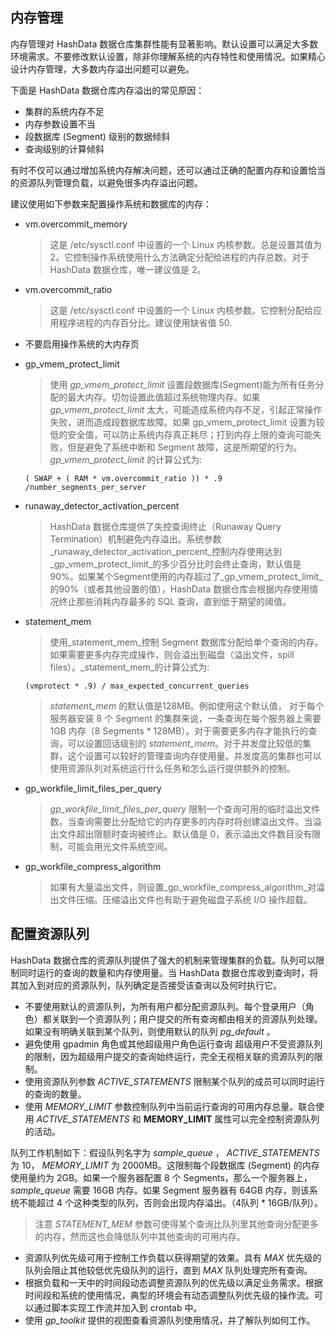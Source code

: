 ## 内存管理

内存管理对 HashData 数据仓库集群性能有显著影响。默认设置可以满足大多数环境需求。不要修改默认设置，除非你理解系统的内存特性和使用情况。如果精心设计内存管理，大多数内存溢出问题可以避免。

下面是 HashData 数据仓库内存溢出的常见原因：

* 集群的系统内存不足
* 内存参数设置不当
* 段数据库 \(Segment\) 级别的数据倾斜
* 查询级别的计算倾斜

有时不仅可以通过增加系统内存解决问题，还可以通过正确的配置内存和设置恰当的资源队列管理负载，以避免很多内存溢出问题。

建议使用如下参数来配置操作系统和数据库的内存：

* vm.overcommit\_memory

  > 这是 /etc/sysctl.conf 中设置的一个 Linux 内核参数。总是设置其值为 2。它控制操作系统使用什么方法确定分配给进程的内存总数。对于 HashData 数据仓库，唯一建议值是 2。

* vm.overcommit\_ratio

  > 这是 /etc/sysctl.conf 中设置的一个 Linux 内核参数。它控制分配给应用程序进程的内存百分比。建议使用缺省值 50.

* 不要启用操作系统的大内存页

* gp\_vmem\_protect\_limit

  > 使用 _gp\_vmem\_protect\_limit_ 设置段数据库\(Segment\)能为所有任务分配的最大内存。切勿设置此值超过系统物理内存。如果 _gp\_vmem\_protect\_limit_ 太大，可能造成系统内存不足，引起正常操作失败，进而造成段数据库故障。如果 gp\_vmem\_protect\_limit 设置为较低的安全值，可以防止系统内存真正耗尽；打到内存上限的查询可能失败，但是避免了系统中断和 Segment 故障，这是所期望的行为。 _gp\_vmem\_protect\_limit_ 的计算公式为:

	```
	( SWAP + ( RAM * vm.overcommit_ratio )) * .9 /number_segments_per_server
	```

* runaway\_detector\_activation\_percent

  > HashData 数据仓库提供了失控查询终止（Runaway Query Termination）机制避免内存溢出。系统参数_runaway\_detector\_activation\_percent_控制内存使用达到_gp\_vmem\_protect\_limit_的多少百分比时会终止查询，默认值是 90%。如果某个Segment使用的内存超过了_gp\_vmem\_protect\_limit_的90%（或者其他设置的值），HashData 数据仓库会根据内存使用情况终止那些消耗内存最多的 SQL 查询，直到低于期望的阈值。

* statement\_mem

  > 使用_statement\_mem_控制 Segment 数据库分配给单个查询的内存。如果需要更多内存完成操作，则会溢出到磁盘（溢出文件，spill files）。_statement\_mem_的计算公式为:

	```
    (vmprotect * .9) / max_expected_concurrent_queries
	```

	> *statement_mem* 的默认值是128MB。例如使用这个默认值， 对于每个服务器安装 8 个 Segment 的集群来说，一条查询在每个服务器上需要 1GB 内存（8 Segments * 128MB）。对于需要更多内存才能执行的查询，可以设置回话级别的 *statement_mem*。对于并发度比较低的集群，这个设置可以较好的管理查询内存使用量。并发度高的集群也可以使用资源队列对系统运行什么任务和怎么运行提供额外的控制。
	

* gp\_workfile\_limit\_files\_per\_query

  > _gp\_workfile\_limit\_files\_per\_query_ 限制一个查询可用的临时溢出文件数。当查询需要比分配给它的内存更多的内存时将创建溢出文件。当溢出文件超出限额时查询被终止。默认值是 0，表示溢出文件数目没有限制，可能会用光文件系统空间。

* gp\_workfile\_compress\_algorithm

  > 如果有大量溢出文件，则设置_gp\_workfile\_compress\_algorithm_对溢出文件压缩。压缩溢出文件也有助于避免磁盘子系统 I/O 操作超载。

## 配置资源队列

HashData 数据仓库的资源队列提供了强大的机制来管理集群的负载。队列可以限制同时运行的查询的数量和内存使用量。当 HashData 数据仓库收到查询时，将其加入到对应的资源队列，队列确定是否接受该查询以及何时执行它。

* 不要使用默认的资源队列，为所有用户都分配资源队列。每个登录用户（角色）都关联到一个资源队列；用户提交的所有查询都由相关的资源队列处理。如果没有明确关联到某个队列，则使用默认的队列  _pg\_default_ 。
* 避免使用 gpadmin 角色或其他超级用户角色运行查询 超级用户不受资源队列的限制，因为超级用户提交的查询始终运行，完全无视相关联的资源队列的限制。
* 使用资源队列参数 _ACTIVE\_STATEMENTS_ 限制某个队列的成员可以同时运行的查询的数量。
* 使用 _MEMORY\_LIMIT_ 参数控制队列中当前运行查询的可用内存总量。联合使用 _ACTIVE\_STATEMENTS_ 和 **MEMORY\_LIMIT**  属性可以完全控制资源队列的活动。

队列工作机制如下：假设队列名字为 _sample\_queue_ ， _ACTIVE\_STATEMENTS_ 为 10， _MEMORY\_LIMIT_ 为 2000MB。这限制每个段数据库 \(Segment\) 的内存使用量约为 2GB。如果一个服务器配置 8 个 Segments，那么一个服务器上， _sample\_queue_ 需要 16GB 内存。如果 Segment 服务器有 64GB 内存，则该系统不能超过 4 个这种类型的队列，否则会出现内存溢出。（4队列 \* 16GB/队列）。

> 注意 _STATEMENT\_MEM_ 参数可使得某个查询比队列里其他查询分配更多的内存，然而这也会降低队列中其他查询的可用内存。

* 资源队列优先级可用于控制工作负载以获得期望的效果。具有 _MAX_ 优先级的队列会阻止其他较低优先级队列的运行，直到 _MAX_ 队列处理完所有查询。
* 根据负载和一天中的时间段动态调整资源队列的优先级以满足业务需求。根据时间段和系统的使用情况，典型的环境会有动态调整队列优先级的操作流。可以通过脚本实现工作流并加入到 crontab 中。
* 使用 _gp\_toolkit_ 提供的视图查看资源队列使用情况，并了解队列如何工作。



